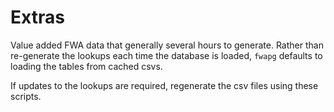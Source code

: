 # Extras

Value added FWA data that generally several hours to generate. Rather than re-generate the lookups each time the database is loaded, `fwapg` defaults to loading the tables from cached csvs. 

If updates to the lookups are required, regenerate the csv files using these scripts.
